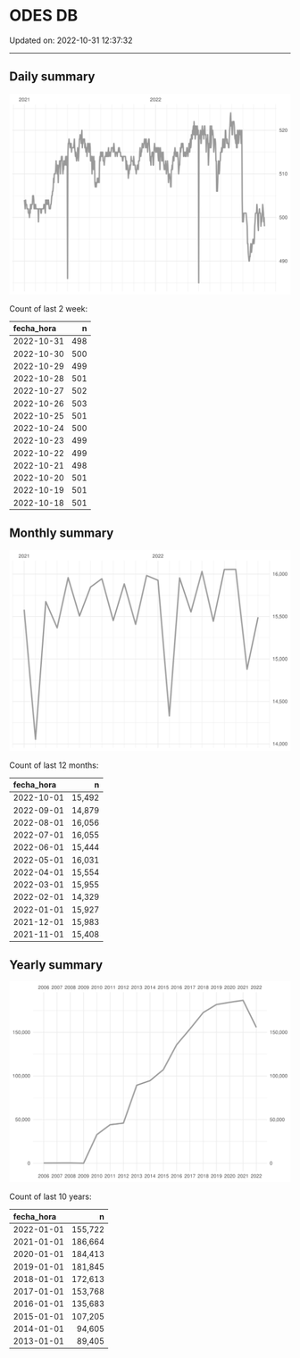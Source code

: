 
# ODES DB

Updated on: 2022-10-31 12:37:32

-----

## Daily summary

![](figures/unnamed-chunk-2-1.svg)<!-- -->

Count of last 2 week:

| fecha\_hora |   n |
| :---------- | --: |
| 2022-10-31  | 498 |
| 2022-10-30  | 500 |
| 2022-10-29  | 499 |
| 2022-10-28  | 501 |
| 2022-10-27  | 502 |
| 2022-10-26  | 503 |
| 2022-10-25  | 501 |
| 2022-10-24  | 500 |
| 2022-10-23  | 499 |
| 2022-10-22  | 499 |
| 2022-10-21  | 498 |
| 2022-10-20  | 501 |
| 2022-10-19  | 501 |
| 2022-10-18  | 501 |

## Monthly summary

![](figures/unnamed-chunk-4-1.svg)<!-- -->

Count of last 12 months:

| fecha\_hora |      n |
| :---------- | -----: |
| 2022-10-01  | 15,492 |
| 2022-09-01  | 14,879 |
| 2022-08-01  | 16,056 |
| 2022-07-01  | 16,055 |
| 2022-06-01  | 15,444 |
| 2022-05-01  | 16,031 |
| 2022-04-01  | 15,554 |
| 2022-03-01  | 15,955 |
| 2022-02-01  | 14,329 |
| 2022-01-01  | 15,927 |
| 2021-12-01  | 15,983 |
| 2021-11-01  | 15,408 |

## Yearly summary

![](figures/unnamed-chunk-6-1.svg)<!-- -->

Count of last 10 years:

| fecha\_hora |       n |
| :---------- | ------: |
| 2022-01-01  | 155,722 |
| 2021-01-01  | 186,664 |
| 2020-01-01  | 184,413 |
| 2019-01-01  | 181,845 |
| 2018-01-01  | 172,613 |
| 2017-01-01  | 153,768 |
| 2016-01-01  | 135,683 |
| 2015-01-01  | 107,205 |
| 2014-01-01  |  94,605 |
| 2013-01-01  |  89,405 |
